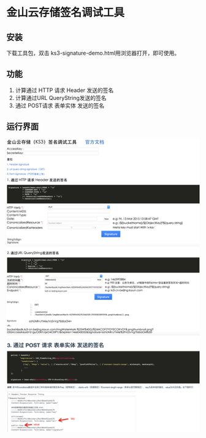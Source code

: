 # 金山云存储签名调试工具

## 安装

下载工具包，双击 ks3-signature-demo.html用浏览器打开，即可使用。

## 功能
1. 计算通过 HTTP 请求 Header 发送的签名
2. 计算通过URL QueryString发送的签名
3. 通过 POST请求 表单实体 发送的签名

## 运行界面

![screenshot](https://github.com/chenjin3/ks3-signature-demo/blob/master/screenshot/signature_tool.png)
![screenshot2](https://github.com/chenjin3/ks3-signature-demo/blob/master/screenshot/signature_tool_2.png)
![screenshot3](https://github.com/chenjin3/ks3-signature-demo/blob/master/screenshot/signature_tool_3.png)




